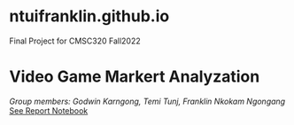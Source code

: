 # ntuifranklin.github.io
Final Project for CMSC320 Fall2022
# Video Game Markert Analyzation 
_Group members: Godwin Karngong, Temi Tunj, Franklin Nkokam Ngongang_
[See Report Notebook](./index.html)
